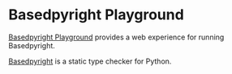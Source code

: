 # Basedpyright Playground

[Basedpyright Playground](https://basedpyright.com) provides a web experience for running Basedpyright.

[Basedpyright](https://github.com/detachhead/basedpyright) is a static type checker for Python.
